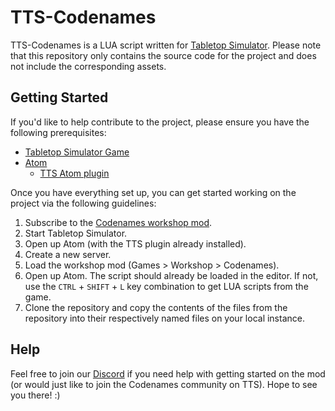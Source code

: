 # TTS-Codenames
TTS-Codenames is a LUA script written for [Tabletop Simulator](https://www.tabletopsimulator.com). Please note that this repository only contains the source code for the project and does not include the corresponding assets.

## Getting Started
If you'd like to help contribute to the project, please ensure you have the following prerequisites:

* [Tabletop Simulator Game](https://store.steampowered.com/app/286160/Tabletop_Simulator/)
* [Atom](https://atom.io/)
  * [TTS Atom plugin](https://github.com/Berserk-Games/atom-tabletopsimulator-lua/wiki/Installation)
  
Once you have everything set up, you can get started working on the project via the following guidelines:
1. Subscribe to the [Codenames workshop mod](https://steamcommunity.com/sharedfiles/filedetails/?id=1370354402).
2. Start Tabletop Simulator.
3. Open up Atom (with the TTS plugin already installed).
4. Create a new server.
5. Load the workshop mod (Games > Workshop > Codenames).
6. Open up Atom. The script should already be loaded in the editor. If not, use the `CTRL` + `SHIFT` + `L` key combination to get LUA scripts from the game.
7. Clone the repository and copy the contents of the files from the repository into their respectively named files on your local instance.

## Help
Feel free to join our [Discord](https://discord.gg/m4qspZE) if you need help with getting started on the mod (or would just like to join the Codenames community on TTS). Hope to see you there! :)
